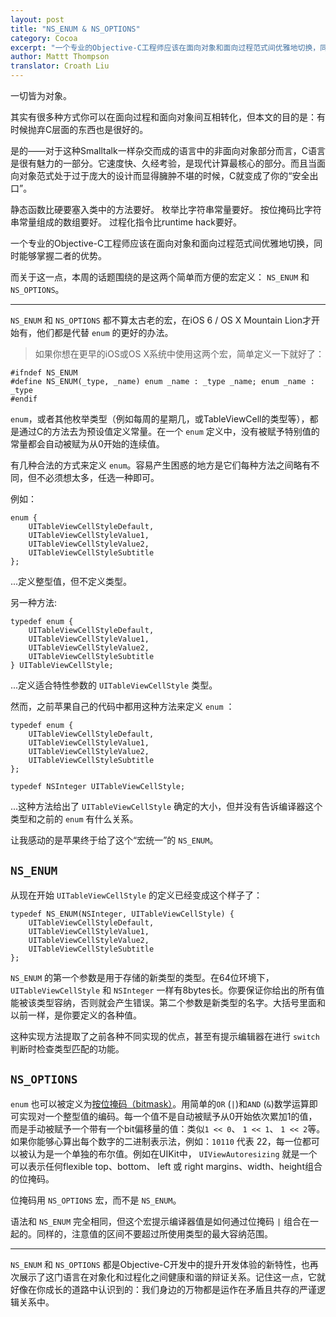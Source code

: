 ```yaml
---
layout: post
title: "NS_ENUM & NS_OPTIONS"
category: Cocoa
excerpt: "一个专业的Objective-C工程师应该在面向对象和面向过程范式间优雅地切换，同时能够掌握二者的优势。"
author: Mattt Thompson
translator: Croath Liu
---
```


一切皆为对象。

其实有很多种方式你可以在面向过程和面向对象间互相转化，但本文的目的是：有时候抛弃C层面的东西也是很好的。

是的——对于这种Smalltalk一样杂交而成的语言中的非面向对象部分而言，C语言是很有魅力的一部分。它速度快、久经考验，是现代计算最核心的部分。而且当面向对象范式处于过于庞大的设计而显得臃肿不堪的时候，C就变成了你的“安全出口”。

静态函数比硬要塞入类中的方法要好。
枚举比字符串常量要好。
按位掩码比字符串常量组成的数组要好。
过程化指令比runtime hack要好。

一个专业的Objective-C工程师应该在面向对象和面向过程范式间优雅地切换，同时能够掌握二者的优势。

而关于这一点，本周的话题围绕的是这两个简单而方便的宏定义： `NS_ENUM` 和 `NS_OPTIONS`。

---

`NS_ENUM` 和 `NS_OPTIONS` 都不算太古老的宏，在iOS 6 / OS X Mountain Lion才开始有，他们都是代替 `enum` 的更好的办法。

> 如果你想在更早的iOS或OS X系统中使用这两个宏，简单定义一下就好了：

~~~{objective-c}
#ifndef NS_ENUM
#define NS_ENUM(_type, _name) enum _name : _type _name; enum _name : _type
#endif
~~~

`enum`，或者其他枚举类型（例如每周的星期几，或TableViewCell的类型等），都是通过C的方法去为预设值定义常量。在一个 `enum` 定义中，没有被赋予特别值的常量都会自动被赋为从0开始的连续值。

有几种合法的方式来定义 `enum`。容易产生困惑的地方是它们每种方法之间略有不同，但不必须想太多，任选一种即可。

例如：

~~~{objective-c}
enum {
    UITableViewCellStyleDefault,
    UITableViewCellStyleValue1,
    UITableViewCellStyleValue2,
    UITableViewCellStyleSubtitle
};
~~~

...定义整型值，但不定义类型。

另一种方法:

~~~{objective-c}
typedef enum {
    UITableViewCellStyleDefault,
    UITableViewCellStyleValue1,
    UITableViewCellStyleValue2,
    UITableViewCellStyleSubtitle
} UITableViewCellStyle;
~~~

...定义适合特性参数的 `UITableViewCellStyle` 类型。

然而，之前苹果自己的代码中都用这种方法来定义 `enum` ：

~~~{objective-c}
typedef enum {
    UITableViewCellStyleDefault,
    UITableViewCellStyleValue1,
    UITableViewCellStyleValue2,
    UITableViewCellStyleSubtitle
};

typedef NSInteger UITableViewCellStyle;
~~~

...这种方法给出了 `UITableViewCellStyle` 确定的大小，但并没有告诉编译器这个类型和之前的 `enum` 有什么关系。

让我感动的是苹果终于给了这个“宏统一”的 `NS_ENUM`。

## `NS_ENUM`

从现在开始 `UITableViewCellStyle` 的定义已经变成这个样子了：

~~~{objective-c}
typedef NS_ENUM(NSInteger, UITableViewCellStyle) {
    UITableViewCellStyleDefault,
    UITableViewCellStyleValue1,
    UITableViewCellStyleValue2,
    UITableViewCellStyleSubtitle
};
~~~

`NS_ENUM` 的第一个参数是用于存储的新类型的类型。在64位环境下，`UITableViewCellStyle` 和 `NSInteger` 一样有8bytes长。你要保证你给出的所有值能被该类型容纳，否则就会产生错误。第二个参数是新类型的名字。大括号里面和以前一样，是你要定义的各种值。

这种实现方法提取了之前各种不同实现的优点，甚至有提示编辑器在进行 `switch` 判断时检查类型匹配的功能。

## `NS_OPTIONS`

`enum` 也可以被定义为[按位掩码（bitmask）][1]。用简单的`OR` (`|`)和`AND` (`&`)数学运算即可实现对一个整型值的编码。每一个值不是自动被赋予从0开始依次累加1的值，而是手动被赋予一个带有一个bit偏移量的值：类似`1 << 0`、 `1 << 1`、 `1 << 2`等。如果你能够心算出每个数字的二进制表示法，例如：`10110` 代表 22，每一位都可以被认为是一个单独的布尔值。例如在UIKit中， `UIViewAutoresizing` 就是一个可以表示任何flexible top、bottom、 left 或 right margins、width、height组合的位掩码。

位掩码用 `NS_OPTIONS` 宏，而不是 `NS_ENUM`。

语法和 `NS_ENUM` 完全相同，但这个宏提示编译器值是如何通过位掩码 `|` 组合在一起的。同样的，注意值的区间不要超过所使用类型的最大容纳范围。

---

`NS_ENUM` 和 `NS_OPTIONS` 都是Objective-C开发中的提升开发体验的新特性，也再次展示了这门语言在对象化和过程化之间健康和谐的辩证关系。记住这一点，它就好像在你成长的道路中认识到的：我们身边的万物都是运作在矛盾且共存的严谨逻辑关系中。

[1]: http://en.wikipedia.org/wiki/Mask_(computing)
